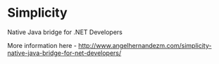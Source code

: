 # Simplicity
Native Java bridge for .NET Developers

More information here - http://www.angelhernandezm.com/simplicity-native-java-bridge-for-net-developers/
